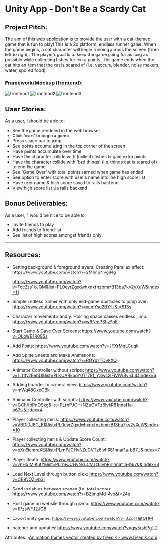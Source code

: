 # Unity App - Don't Be a Scardy Cat

## Project Pitch:
The aim of this web application is to provide the user with a cat-themed game that is fun to play! This is a 2d platform, endless runner game. When the game begins, a cat character will begin running across the screen (from left to right). The player’s goal is to keep the game going for as long as possible while collecting fishes for extra points. The game ends when the cat hits an item that the cat is scared of (i.e. vaccum, blender, noise makers, water, spoiled food). 

### Framework/Mockup (frontend):
![frontend1](https://i.ibb.co/mt2J3ch/Game-View-Mock-up.jpg)
![frontend2](https://i.ibb.co/xf63SKY/Background-1.jpg)
![frontend3](https://i.ibb.co/D8PbrzB/Background-2.jpg)

## User Stories:
As a user, I should be able to:
- See the game rendered in the web browser
- Click ‘start’ to begin a game
- Press space bar to jump
- See points accumulating in the top corner of the screen
- Have points accumulate over time
- Have the character collide with (collect) fishes to gain extra points
- Have the character collide with 'bad things' (i.e. things cat is scared of) to end the game
- See 'Game Over' with total points earned when game has ended
- See option to enter score with user's name into the high score list
- Have user name & high score saved to rails backend
- View high score list via rails backend


## Bonus Deliverables:
As a user, it would be nice to be able to:
- Invite friends to play
- Add friends to friend list
- See list of high scores amongst friends only

-----
## Resources:

- Setting background & foreground layers. Creating Parallax effect:
    https://www.youtube.com/watch?v=2MImqNvgrNg

    https://www.youtube.com/watch?v=TccZzs1kJQM&list=PL0eyrZgxdwhxnxfnzbmmB13ba7kv2yXuW&index=11

- Simple Endless runner with only end-game obstacles to jump over:
    https://www.youtube.com/watch?v=xcmYsc2BY-U&t=913s
- Character movement x and y. Holding space causes endless jump:
    https://www.youtube.com/watch?v=w9NmPShzPpE
- Start Game & Gave Over Screens:
    https://www.youtube.com/watch?v=OLbWB1R095s
- Add Fonts:
    https://www.youtube.com/watch?v=JFXrMqLCuqk
- Add Sprite Sheets and Make Animations:
    https://www.youtube.com/watch?v=RGYdzTOvKXQ
- Animator Controller without scripts:
    https://www.youtube.com/watch?v=1Ll1fy2EehU&list=PLKUARkaoYQT178f_Y3wcSIFiViW8vixL4&index=6
- Adding boarder to camera view:
    https://www.youtube.com/watch?v=mWqX8GxeCBk
- Animator Controller with scripts:
    https://www.youtube.com/watch?v=GChUpPnOSkg&list=PLrnPJCHvNZuCVTz6lvhR81nnaf1a-b67U&index=4
- Player collecting items:
    https://www.youtube.com/watch?v=VBDlOJ6G_KI&list=PL0eyrZgxdwhxnxfnzbmmB13ba7kv2yXuW&index=10
- Player collecting items & Update Score Count:
    https://www.youtube.com/watch?v=pXn9icmreXE&list=PLrnPJCHvNZuCVTz6lvhR81nnaf1a-b67U&index=7
- Player Death:
    https://www.youtube.com/watch?v=ynH51MiKutY&list=PLrnPJCHvNZuCVTz6lvhR81nnaf1a-b67U&index=8
- Load Next Level through button click:
    https://www.youtube.com/watch?v=CE9VOZivb3I
- Send variables between scenes (i.e. total score):
    https://www.youtube.com/watch?v=BZjmqMd-4vo&t=24s
- Host game on website through gizmo:
    https://www.youtube.com/watch?v=fPzsWFJ2JG8
- Export unity game:
    https://www.youtube.com/watch?v=JZqTHjjtQHM
- patches and updates:
    https://www.youtube.com/watch?v=qw3rshPgTD
    
    

Attributes:
-<a href='https://www.freepik.com/vectors/animation-frames'>Animation frames vector created by freepik - www.freepik.com</a>

